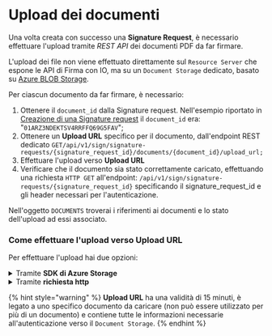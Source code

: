 # Upload dei documenti

Una volta creata con successo una **Signature Request**, è necessario effettuare l'upload tramite _REST API_ dei documenti PDF da far firmare.

L'upload dei file non viene effettuato direttamente sul `Resource Server` che espone le API di Firma con IO, ma su un `Document Storage` dedicato, basato su [Azure BLOB Storage](https://azure.microsoft.com/it-it/products/storage/blobs/).

Per ciascun documento da far firmare, è necessario:

1. Ottenere il `document_id` dalla Signature request. Nell'esempio riportato in [Creazione di una Signature request](creazione-di-una-signature-request.md) il `document_id` era: "`01ARZ3NDEKTSV4RRFFQ69G5FAV`";
2. Ottenere un **Upload URL** specifico per il documento, dall'endpoint REST dedicato `GET/api/v1/sign/signature-requests/{signature_request_id}/documents/{document_id}/upload_url;`
3. Effettuare l'upload verso **Upload URL**
4. Verificare che il documento sia stato correttamente caricato, effettuando una richiesta `HTTP GET` all'endpoint: `/api/v1/sign/signature-requests/{signature_request_id}` specificando il signature\_request\_id e gli header necessari per l'autenticazione.&#x20;

Nell'oggetto `DOCUMENTS` troverai i riferimenti ai documenti e lo stato dell'upload ad essi associato.

### Come effettuare l'upload verso Upload URL

Per effettuare l'upload hai due opzioni:

<details>

<summary>Tramite <strong>SDK di Azure Storage</strong></summary>

Utilizza l'**SDK di Azure Storage** del linguaggio di programmazione di riferimento.

</details>

<details>

<summary>Tramite <strong>richiesta http</strong></summary>

Effettua una **richiesta http** (`PUT`) verso l'Upload URL indicando nell'header della richiesta `x-ms-blob-type : BlockBlob` e come corpo del messaggio il contenuto binario del file.&#x20;

</details>

{% hint style="warning" %}
**Upload URL** ha una validità di 15 minuti, è legato a uno specifico documento da caricare (non può essere utilizzato per più di un documento) e contiene tutte le informazioni necessarie all'autenticazione verso il `Document Storage`.
{% endhint %}
